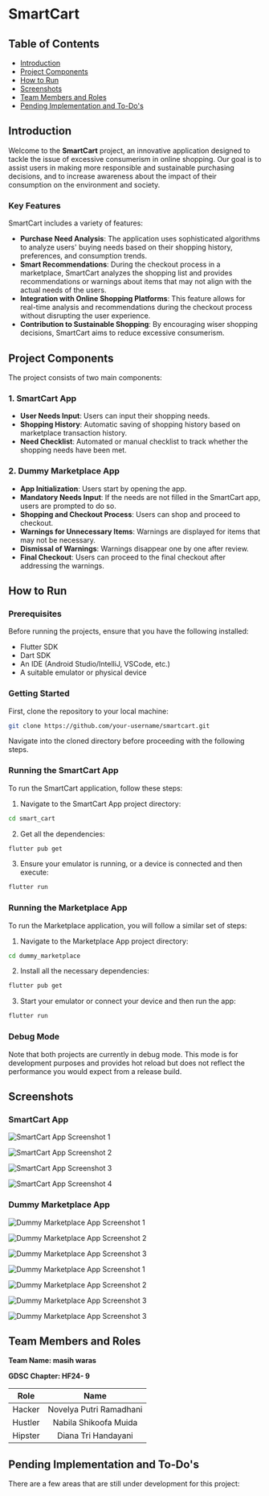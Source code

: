 # SmartCart

## Table of Contents

-   [Introduction](#introduction)
-   [Project Components](#project-components)
-   [How to Run](#how-to-run)
-   [Screenshots](#screenshots)
-   [Team Members and Roles](#team-members-and-roles)
-   [Pending Implementation and To-Do's](#pending-implementation-and-to-dos) 

## Introduction

Welcome to the **SmartCart** project, an innovative application designed to tackle the issue of excessive consumerism in online shopping. Our goal is to assist users in making more responsible and sustainable purchasing decisions, and to increase awareness about the impact of their consumption on the environment and society.

### Key Features

SmartCart includes a variety of features:

- **Purchase Need Analysis**: The application uses sophisticated algorithms to analyze users' buying needs based on their shopping history, preferences, and consumption trends.
- **Smart Recommendations**: During the checkout process in a marketplace, SmartCart analyzes the shopping list and provides recommendations or warnings about items that may not align with the actual needs of the users.
- **Integration with Online Shopping Platforms**: This feature allows for real-time analysis and recommendations during the checkout process without disrupting the user experience.
- **Contribution to Sustainable Shopping**: By encouraging wiser shopping decisions, SmartCart aims to reduce excessive consumerism.

## Project Components

The project consists of two main components:

### 1. SmartCart App

- **User Needs Input**: Users can input their shopping needs.
- **Shopping History**: Automatic saving of shopping history based on marketplace transaction history.
- **Need Checklist**: Automated or manual checklist to track whether the shopping needs have been met.

### 2. Dummy Marketplace App

- **App Initialization**: Users start by opening the app.
- **Mandatory Needs Input**: If the needs are not filled in the SmartCart app, users are prompted to do so.
- **Shopping and Checkout Process**: Users can shop and proceed to checkout.
- **Warnings for Unnecessary Items**: Warnings are displayed for items that may not be necessary.
- **Dismissal of Warnings**: Warnings disappear one by one after review.
- **Final Checkout**: Users can proceed to the final checkout after addressing the warnings.

## How to Run

### Prerequisites

Before running the projects, ensure that you have the following installed:

- Flutter SDK
- Dart SDK
- An IDE (Android Studio/IntelliJ, VSCode, etc.)
- A suitable emulator or physical device

### Getting Started

First, clone the repository to your local machine:
```bash
git clone https://github.com/your-username/smartcart.git
```
Navigate into the cloned directory before proceeding with the following steps.

### Running the SmartCart App

To run the SmartCart application, follow these steps:

1. Navigate to the SmartCart App project directory:
```bash
cd smart_cart
```

2. Get all the dependencies:
```bash
flutter pub get
```

3. Ensure your emulator is running, or a device is connected and then execute:
```bash
flutter run
```

### Running the Marketplace App

To run the Marketplace application, you will follow a similar set of steps:

1. Navigate to the Marketplace App project directory:
```bash
cd dummy_marketplace
```

2. Install all the necessary dependencies:
```bash
flutter pub get
```

3. Start your emulator or connect your device and then run the app:
```bash
flutter run
```

### Debug Mode

Note that both projects are currently in debug mode. This mode is for development purposes and provides hot reload but does not reflect the performance you would expect from a release build.

## Screenshots

### SmartCart App

![SmartCart App Screenshot 1](assets/SC1.png)

![SmartCart App Screenshot 2](assets/SC2.png)

![SmartCart App Screenshot 3](assets/SC3.png)

![SmartCart App Screenshot 4](assets/SC4.png)

### Dummy Marketplace App

![Dummy Marketplace App Screenshot 1](assets/DM1.png)

![Dummy Marketplace App Screenshot 2](assets/DM2.png)

![Dummy Marketplace App Screenshot 3](assets/DM3.png)

![Dummy Marketplace App Screenshot 1](assets/DM4.png)

![Dummy Marketplace App Screenshot 2](assets/DM5.png)

![Dummy Marketplace App Screenshot 3](assets/DM6.png)

![Dummy Marketplace App Screenshot 3](assets/DM7.png)

## Team Members and Roles

**Team Name: masih waras**

**GDSC Chapter: HF24- 9**

| **Role** |       **Name**           |
| :------: | :-------------------:    |
|  Hacker  |  Novelya Putri Ramadhani |
|  Hustler |  Nabila Shikoofa Muida   |
|  Hipster |  Diana Tri Handayani     |

## Pending Implementation and To-Do's

There are a few areas that are still under development for this project: